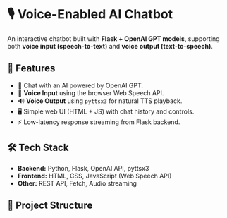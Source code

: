 # 🎙️ Voice-Enabled AI Chatbot

An interactive chatbot built with **Flask + OpenAI GPT models**, supporting both **voice input (speech-to-text)** and **voice output (text-to-speech)**.

## 🚀 Features
- 🤖 Chat with an AI powered by OpenAI GPT.
- 🎤 **Voice Input** using the browser Web Speech API.
- 🔊 **Voice Output** using `pyttsx3` for natural TTS playback.
- 🖥️ Simple web UI (HTML + JS) with chat history and controls.
- ⚡ Low-latency response streaming from Flask backend.

## 🛠️ Tech Stack
- **Backend:** Python, Flask, OpenAI API, pyttsx3  
- **Frontend:** HTML, CSS, JavaScript (Web Speech API)  
- **Other:** REST API, Fetch, Audio streaming  

## 📂 Project Structure

